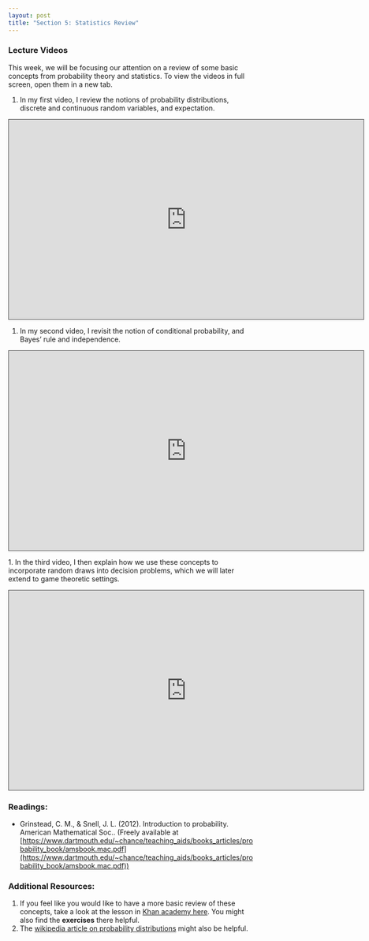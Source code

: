 ```yaml
---
layout: post
title: "Section 5: Statistics Review"
---
```


### Lecture Videos
This week, we will be focusing our attention on a review of some basic concepts from probability theory and statistics. To view the videos in full screen, open them in a new tab. 

1. In my first video, I review the notions of probability distributions, discrete and continuous random variables, and expectation. 

<p><iframe src="https://york.cloud.panopto.eu/Panopto/Pages/Embed.aspx?id=70b79d00-fe67-42bb-a082-acb3013da51b&autoplay=false&offerviewer=true&showtitle=false&showbrand=false&captions=false&interactivity=all" height="405" width="720" style="border: 1px solid #464646;" allowfullscreen allow="autoplay"></iframe></p>

1. In my second video, I revisit the notion of conditional probability, and Bayes’ rule and  independence. 
<p><iframe src="https://york.cloud.panopto.eu/Panopto/Pages/Embed.aspx?id=dda0d5a6-37c3-47c4-8a43-acb3015a1aa5&autoplay=false&offerviewer=true&showtitle=false&showbrand=false&captions=false&interactivity=all" height="405" width="720" style="border: 1px solid #464646;" allowfullscreen allow="autoplay"></iframe></p>
1. In the third video, I then explain how we use these concepts to incorporate random draws into decision problems, which we will later extend to game theoretic settings.
<p><iframe src="https://york.cloud.panopto.eu/Panopto/Pages/Embed.aspx?id=d5d7e4ab-93db-44ac-8262-acb30166776b&autoplay=false&offerviewer=true&showtitle=false&showbrand=false&captions=false&interactivity=all" height="405" width="720" style="border: 1px solid #464646;" allowfullscreen allow="autoplay"></iframe></p> 

### Readings:
- Grinstead, C. M., & Snell, J. L. (2012). Introduction to probability. American Mathematical Soc.. (Freely available at [https://www.dartmouth.edu/~chance/teaching_aids/books_articles/probability_book/amsbook.mac.pdf](https://www.dartmouth.edu/~chance/teaching_aids/books_articles/probability_book/amsbook.mac.pdf))

### Additional Resources: 
1. If you feel like you would like to have a more basic review of these concepts, take a look at the lesson in [Khan academy here](https://www.khanacademy.org/math/statistics-probability/random-variables-stats-library/random-variables-discrete/v/random-variables). You might also find the **exercises** there helpful. 
1. The [wikipedia article on probability distributions](https://en.wikipedia.org/wiki/Probability_theory) might also be helpful.

